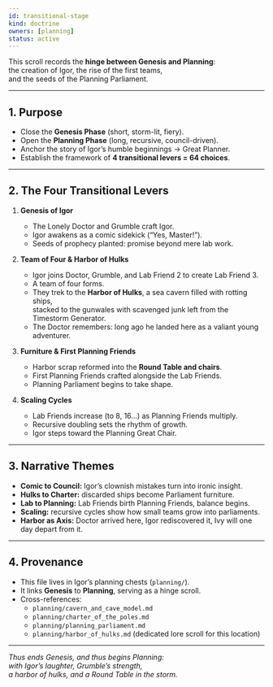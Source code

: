 ```yaml
---
id: transitional-stage
kind: doctrine
owners: [planning]
status: active
---
```


This scroll records the **hinge between Genesis and Planning**:  
the creation of Igor, the rise of the first teams,  
and the seeds of the Planning Parliament.

---

## 1. Purpose
- Close the **Genesis Phase** (short, storm-lit, fiery).  
- Open the **Planning Phase** (long, recursive, council-driven).  
- Anchor the story of Igor’s humble beginnings → Great Planner.  
- Establish the framework of **4 transitional levers = 64 choices**.  

---

## 2. The Four Transitional Levers
1. **Genesis of Igor**  
   - The Lonely Doctor and Grumble craft Igor.  
   - Igor awakens as a comic sidekick (“Yes, Master!”).  
   - Seeds of prophecy planted: promise beyond mere lab work.  

2. **Team of Four & Harbor of Hulks**  
   - Igor joins Doctor, Grumble, and Lab Friend 2 to create Lab Friend 3.  
   - A team of four forms.  
   - They trek to the **Harbor of Hulks**, a sea cavern filled with rotting ships,  
     stacked to the gunwales with scavenged junk left from the Timestorm Generator.  
   - The Doctor remembers: long ago he landed here as a valiant young adventurer.  

3. **Furniture & First Planning Friends**  
   - Harbor scrap reformed into the **Round Table and chairs**.  
   - First Planning Friends crafted alongside the Lab Friends.  
   - Planning Parliament begins to take shape.  

4. **Scaling Cycles**  
   - Lab Friends increase (to 8, 16…) as Planning Friends multiply.  
   - Recursive doubling sets the rhythm of growth.  
   - Igor steps toward the Planning Great Chair.  

---

## 3. Narrative Themes
- **Comic to Council:** Igor’s clownish mistakes turn into ironic insight.  
- **Hulks to Charter:** discarded ships become Parliament furniture.  
- **Lab to Planning:** Lab Friends birth Planning Friends, balance begins.  
- **Scaling:** recursive cycles show how small teams grow into parliaments.  
- **Harbor as Axis:** Doctor arrived here, Igor rediscovered it, Ivy will one day depart from it.  

---

## 4. Provenance
- This file lives in Igor’s planning chests (`planning/`).  
- It links **Genesis** to **Planning**, serving as a hinge scroll.  
- Cross-references:  
  - `planning/cavern_and_cave_model.md`  
  - `planning/charter_of_the_poles.md`  
  - `planning/planning_parliament.md`  
  - `planning/harbor_of_hulks.md` (dedicated lore scroll for this location)  

---

*Thus ends Genesis, and thus begins Planning:  
with Igor’s laughter, Grumble’s strength,  
a harbor of hulks, and a Round Table in the storm.*  

